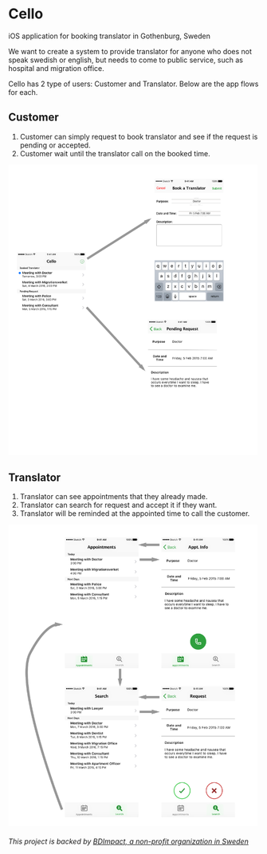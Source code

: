 # Cello
iOS application for booking translator in Gothenburg, Sweden

We want to create a system to provide translator for anyone who does not speak swedish or english, but needs to come to public service, such as hospital and migration office.

Cello has 2 type of users: Customer and Translator. Below are the app flows for each.

## Customer
1. Customer can simply request to book translator and see if the request is pending or accepted.
2. Customer wait until the translator call on the booked time.
<img src="Images/Customer%20Flow.png" width="500"/>

## Translator
1. Translator can see appointments that they already made.
2. Translator can search for request and accept it if they want.
3. Translator will be reminded at the appointed time to call the customer.
<img src="Images/Translator%20Flow.png" width="500"/>

###### This project is backed by [BDImpact, a non-profit organization in Sweden](http://bdimpact.com)
